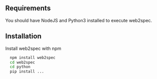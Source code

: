 
## Requirements
You should have NodeJS and Python3 installed to execute web2spec.


## Installation

Install web2spec with npm

```bash
  npm install web2spec
  cd web2spec
  cd python
  pip install ...
```
